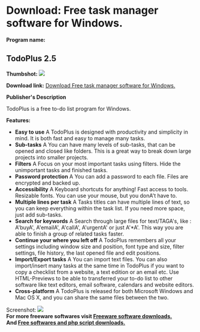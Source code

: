# Download: Free task manager software for Windows.

**Program name:**

## TodoPlus 2.5

  
**Thumbshot:** ![](http://www.freewarefiles.com/screenshot/todoplus_md.jpg)   
  
**Download link:** [Download Free task manager software for Windows.](http://freesoftwares.boysofts.com/TodoPlus_program_71450.html)  
  


**Publisher's Description**  
  


TodoPlus is a free to-do list program for Windows. 

**Features:**

  * **Easy to use** A TodoPlus is designed with productivity and simplicity in mind. It is both fast and easy to manage many tasks. 
  * **Sub-tasks** A You can have many levels of sub-tasks, that can be opened and closed like folders. This is a great way to break down large projects into smaller projects. 
  * **Filters** A Focus on your most important tasks using filters. Hide the unimportant tasks and finished tasks. 
  * **Password protection** A You can add a password to each file. Files are encrypted and backed up. 
  * **Accessibility** A Keyboard shortcuts for anything! Fast access to tools. Resizable fonts. You can use your mouse, but you donA't have to. 
  * **Multiple lines per task** A Tasks titles can have multiple lines of text, so you can keep everything within the task list. If you need more space, just add sub-tasks. 
  * **Search for keywords** A Search through large files for text/TAGA's, like : A'buyA', A'emailA', A'callA', A'urgentA' or just A'*A'. This way you are able to finish a group of related tasks faster. 
  * **Continue your where you left off** A TodoPlus remembers all your settings including window size and position, font type and size, filter settings, file history, the last opened file and edit positions. 
  * **Import/Export tasks** A You can import text files. You can also import/insert many tasks at the same time in TodoPlus if you want to copy a checklist from a website, a text edition or an email etc. Use HTML-Previews to be able to transferred your to-do list to other software like text editors, email software, calendars and website editors. 
  * **Cross-platform** A TodoPlus is released for both Microsoft Windows and Mac OS X, and you can share the same files between the two. 

  
  
Screenshot: ![](http://www.freewarefiles.com/screenshot/todoplus.jpg)   
**For more freeware softwares visit [Freeware software downloads.](http://freesoftwares.boysofts.com/)**   
**And [Free softwares and php script downloads.](http://www.boysofts.com/)**
